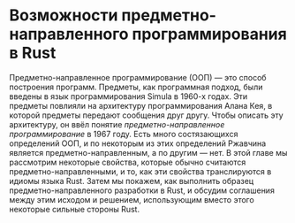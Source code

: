 # Возможности предметно-направленного программирования в Rust

Предметно-направленное программирование (ООП) — это способ построения программ. Предметы, как программная подход, были введены в язык программирования Simula в 1960-х годах. Эти предметы повлияли на архитектуру программирования Алана Кея, в которой предметы передают сообщения друг другу. Чтобы описать эту архитектуру, он ввёл понятие *предметно-направленное программирование* в 1967 году. Есть много состязающихся определений ООП, и по некоторым из этих определений Ржавчина является предметно-направленным, а по другим — нет. В этой главе мы рассмотрим некоторые свойства, которые обычно считаются предметно-направленными, и то, как эти свойства транслируются в идиомы языка Rust. Затем мы покажем, как выполнить образец предметно-направленного разработки в Rust, и обсудим соглашения между этим исходом и решением, использующим вместо этого некоторые сильные стороны Rust.

